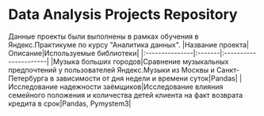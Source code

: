 # Data Analysis Projects Repository
Данные проекты были выполнены в рамках обучения в Яндекс.Практикуме по курсу "Аналитика данных".
|Название проекта|Описание|Используемые библиотеки|
|:---------------|:-------|:----------------------|
|Музыка больших городов|Сравнение музыкальных предпочтений у пользователей Яндекс.Музыки из Москвы и Санкт-Петербурга в зависимости от дня недели и времени суток|Pandas|
|Исследование надежности заёмщиков|Исследование влияния семейного положения и количества детей клиента на факт возврата кредита в срок|Pandas, Pymystem3|

